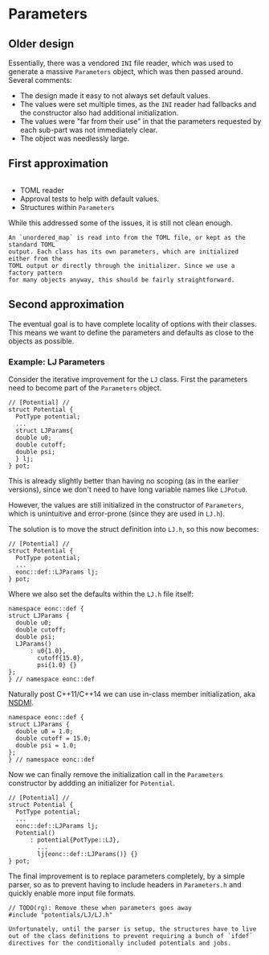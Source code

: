 # Parameters

## Older design

Essentially, there was a vendored `INI` file reader, which was used to generate
a massive `Parameters` object, which was then passed around. Several comments:

- The design made it easy to not always set default values.
- The values were set multiple times, as the `INI` reader had fallbacks and the constructor also had additional initialization.
- The values were "far from their use" in that the parameters requested by each sub-part was not immediately clear.
- The object was needlessly large.


## First approximation

```{versionadded} 2.x
```

- TOML reader
- Approval tests to help with default values.
- Structures within `Parameters`

While this addressed some of the issues, it is still not clean enough.

```{todo}
An `unordered_map` is read into from the TOML file, or kept as the standard TOML
output. Each class has its own parameters, which are initialized either from the
TOML output or directly through the initializer. Since we use a factory pattern
for many objects anyway, this should be fairly straightforward.
```

## Second approximation

The eventual goal is to have complete locality of options with their classes.
This means we want to define the parameters and defaults as close to the objects
as possible.

### Example: LJ Parameters

Consider the iterative improvement for the `LJ` class. First the parameters need to become part of the `Parameters` object.

```{code-block} cpp
// [Potential] //
struct Potential {
  PotType potential;
  ...
  struct LJParams{
  double u0;
  double cutoff;
  double psi;
  } lj;
} pot;
```

This is already slightly better than having no scoping (as in the earlier
versions), since we don't need to have long variable names like `LJPotu0`.

However, the values are still initialized in the constructor of `Parameters`,
which is unintuitive and error-prone (since they are used in `LJ.h`).

The solution is to move the struct definition into `LJ.h`, so this now becomes:

```{code-block} cpp
// [Potential] //
struct Potential {
  PotType potential;
  ...
  eonc::def::LJParams lj;
} pot;
```

Where we also set the defaults within the `LJ.h` file itself:

```{code-block} cpp
namespace eonc::def {
struct LJParams {
  double u0;
  double cutoff;
  double psi;
  LJParams()
      : u0{1.0},
        cutoff{15.0},
        psi{1.0} {}
};
} // namespace eonc::def
```

Naturally post C++11/C++14 we can use in-class member initialization, aka
[NSDMI](https://www.cppstories.com/2015/02/non-static-data-members-initialization/).

```{code-block} cpp
namespace eonc::def {
struct LJParams {
  double u0 = 1.0;
  double cutoff = 15.0;
  double psi = 1.0;
};
} // namespace eonc::def
```

Now we can finally remove the initialization call in the `Parameters`
constructor by addding an initializer for `Potential`.

```{code-block} cpp
// [Potential] //
struct Potential {
  PotType potential;
  ...
  eonc::def::LJParams lj;
  Potential()
      : potential{PotType::LJ},
        ...
        lj{eonc::def::LJParams()} {}
} pot;
```

The final improvement is to replace parameters completely, by a simple parser,
so as to prevent having to include headers in `Parameters.h` and quickly enable
more input file formats.

```{code-block} cpp
// TODO(rg): Remove these when parameters goes away
#include "potentials/LJ/LJ.h"
```

```{note}
Unfortunately, until the parser is setup, the structures have to live out of the class definitions to prevent requiring a bunch of `ifdef` directives for the conditionally included potentials and jobs.
```

